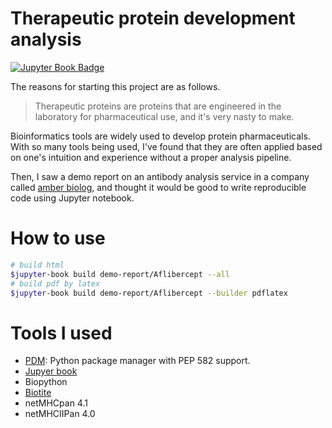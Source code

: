 # Therapeutic protein development analysis
[![Jupyter Book Badge](https://jupyterbook.org/badge.svg)](https://partrita.github.io)

The reasons for starting this project are as follows.

> Therapeutic proteins are proteins that are engineered in the laboratory for pharmaceutical use, and it's very nasty to make.

Bioinformatics tools are widely used to develop protein pharmaceuticals. With so many tools being used, I've found that they are often applied based on one's intuition and experience without a proper analysis pipeline.

Then, I saw a demo report on an antibody analysis service in a company called [amber biolog](https://www.amberbiology.com/), and thought it would be good to write reproducible code using Jupyter notebook.

# How to use

```bash
# build html
$jupyter-book build demo-report/Aflibercept --all
# build pdf by latex
$jupyter-book build demo-report/Aflibercept --builder pdflatex

```

# Tools I used

- [PDM](https://pdm.fming.dev/): Python package manager with PEP 582 support.
- [Jupyer book](https://jupyterbook.org/en/stable/intro.html)
- Biopython
- [Biotite](https://www.biotite-python.org/tutorial/target/index.html)
- netMHCpan 4.1
- netMHCIIPan 4.0

